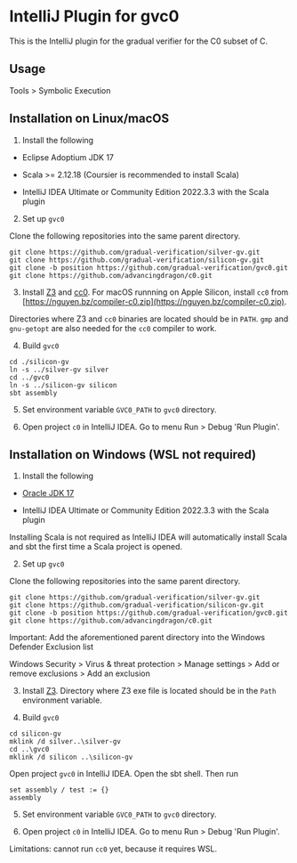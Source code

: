 IntelliJ Plugin for gvc0
========================

This is the IntelliJ plugin for the gradual verifier for the C0 subset of C.

Usage
-----

Tools > Symbolic Execution

Installation on Linux/macOS
---------------------------

1. Install the following

- Eclipse Adoptium JDK 17

- Scala >= 2.12.18 (Coursier is recommended to install Scala)

- IntelliJ IDEA Ultimate or Community Edition 2022.3.3 with the Scala plugin

2. Set up `gvc0`

Clone the following repositories into the same parent directory.

```
git clone https://github.com/gradual-verification/silver-gv.git
git clone https://github.com/gradual-verification/silicon-gv.git
git clone -b position https://github.com/gradual-verification/gvc0.git
git clone https://github.com/advancingdragon/c0.git
```

3. Install [Z3](https://github.com/Z3Prover/z3/releases) and
[cc0](https://bitbucket.org/c0-lang/docs/wiki/Downloads). For macOS runnning
on Apple Silicon, install `cc0` from
[https://nguyen.bz/compiler-c0.zip](https://nguyen.bz/compiler-c0.zip).

Directories where Z3 and `cc0` binaries are located should be in `PATH`.
`gmp` and `gnu-getopt` are also needed for the `cc0` compiler to work.

4. Build `gvc0`

```
cd ./silicon-gv
ln -s ../silver-gv silver
cd ../gvc0
ln -s ../silicon-gv silicon
sbt assembly
```

5. Set environment variable `GVC0_PATH` to `gvc0` directory.

6. Open project `c0` in IntelliJ IDEA. Go to menu Run > Debug 'Run Plugin'.

Installation on Windows (WSL not required)
------------------------------------------

1. Install the following

- [Oracle JDK 17](https://www.oracle.com/java/technologies/downloads/)

- IntelliJ IDEA Ultimate or Community Edition 2022.3.3 with the Scala plugin

Installing Scala is not required as IntelliJ IDEA will automatically install
Scala and sbt the first time a Scala project is opened.

2. Set up `gvc0`

Clone the following repositories into the same parent directory.

```
git clone https://github.com/gradual-verification/silver-gv.git
git clone https://github.com/gradual-verification/silicon-gv.git
git clone -b position https://github.com/gradual-verification/gvc0.git
git clone https://github.com/advancingdragon/c0.git
```

Important: Add the aforementioned parent directory into the Windows Defender
Exclusion list

Windows Security > Virus & threat protection > Manage settings >
Add or remove exclusions > Add an exclusion

3. Install [Z3](https://github.com/Z3Prover/z3/releases). Directory where Z3
exe file is located should be in the `Path` environment variable.

4. Build `gvc0`

```
cd silicon-gv
mklink /d silver..\silver-gv
cd ..\gvc0
mklink /d silicon ..\silicon-gv
```

Open project `gvc0` in IntelliJ IDEA. Open the sbt shell. Then run

```
set assembly / test := {}
assembly
```

5. Set environment variable `GVC0_PATH` to `gvc0` directory.

6. Open project `c0` in IntelliJ IDEA. Go to menu Run > Debug 'Run Plugin'.

Limitations: cannot run `cc0` yet, because it requires WSL.
